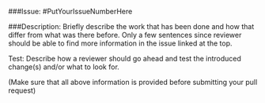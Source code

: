 ###Issue: #PutYourIssueNumberHere

###Description:
Briefly describe the work that has been done and how that differ from what was there before. Only a few sentences since reviewer should be able to find more information in the issue linked at the top.

Test:
Describe how a reviewer should go ahead and test the introduced change(s) and/or what to look for.

(Make sure that all above information is provided before submitting your pull request)
